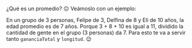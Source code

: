 ¿Qué es un promedio? :neutral_face: Veámoslo con un ejemplo: 

En un grupo de 3 personas, Felipe de 3, Delfina de 8 y Eli de 10 años, la edad promedio es de 7 años. Porque 3 + 8 + 10 es igual a 11, dividido la cantidad de gente en el grupo (3 personas) da 7. Para esto te va a servir tanto `gananciaTotal` y `longitud`. :wink:
